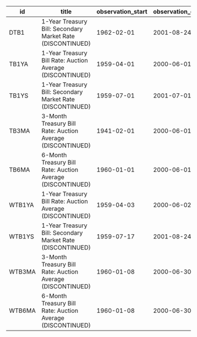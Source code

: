 | id     | title                                                      | observation_start   | observation_end   |
|--------|------------------------------------------------------------|---------------------|-------------------|
| DTB1   | 1-Year Treasury Bill: Secondary Market Rate (DISCONTINUED) | 1962-02-01          | 2001-08-24        |
| TB1YA  | 1-Year Treasury Bill Rate: Auction Average (DISCONTINUED)  | 1959-04-01          | 2000-06-01        |
| TB1YS  | 1-Year Treasury Bill: Secondary Market Rate (DISCONTINUED) | 1959-07-01          | 2001-07-01        |
| TB3MA  | 3-Month Treasury Bill Rate: Auction Average (DISCONTINUED) | 1941-02-01          | 2000-06-01        |
| TB6MA  | 6-Month Treasury Bill Rate: Auction Average (DISCONTINUED) | 1960-01-01          | 2000-06-01        |
| WTB1YA | 1-Year Treasury Bill Rate: Auction Average (DISCONTINUED)  | 1959-04-03          | 2000-06-02        |
| WTB1YS | 1-Year Treasury Bill: Secondary Market Rate (DISCONTINUED) | 1959-07-17          | 2001-08-24        |
| WTB3MA | 3-Month Treasury Bill Rate: Auction Average (DISCONTINUED) | 1960-01-08          | 2000-06-30        |
| WTB6MA | 6-Month Treasury Bill Rate: Auction Average (DISCONTINUED) | 1960-01-08          | 2000-06-30        |